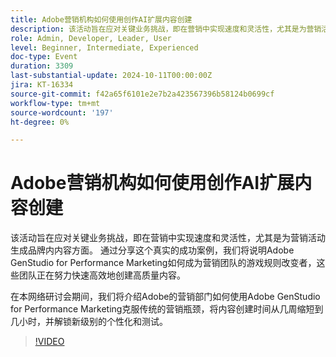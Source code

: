 ```yaml
---
title: Adobe营销机构如何使用创作AI扩展内容创建
description: 该活动旨在应对关键业务挑战，即在营销中实现速度和灵活性，尤其是为营销活动生成品牌内内容方面。 通过分享这个真实的成功案例，我们将说明Adobe GenStudio for Performance Marketing如何成为营销团队的变革者，帮助他们努力快速高效地创建高质量内容。在本网络研讨会期间，我们将介绍Adobe的营销组织如何使用Adobe GenStudio for Performance Marketing克服传统的营销瓶颈，将内容创建时间从几周缩短到几小时，并解锁全新级别的个性化和测试。
role: Admin, Developer, Leader, User
level: Beginner, Intermediate, Experienced
doc-type: Event
duration: 3309
last-substantial-update: 2024-10-11T00:00:00Z
jira: KT-16334
source-git-commit: f42a65f6101e2e7b2a423567396b58124b0699cf
workflow-type: tm+mt
source-wordcount: '197'
ht-degree: 0%

---
```



# Adobe营销机构如何使用创作AI扩展内容创建

该活动旨在应对关键业务挑战，即在营销中实现速度和灵活性，尤其是为营销活动生成品牌内内容方面。 通过分享这个真实的成功案例，我们将说明Adobe GenStudio for Performance Marketing如何成为营销团队的游戏规则改变者，这些团队正在努力快速高效地创建高质量内容。

在本网络研讨会期间，我们将介绍Adobe的营销部门如何使用Adobe GenStudio for Performance Marketing克服传统的营销瓶颈，将内容创建时间从几周缩短到几小时，并解锁新级别的个性化和测试。

>[!VIDEO](https://video.tv.adobe.com/v/3435049/?learn=on)

